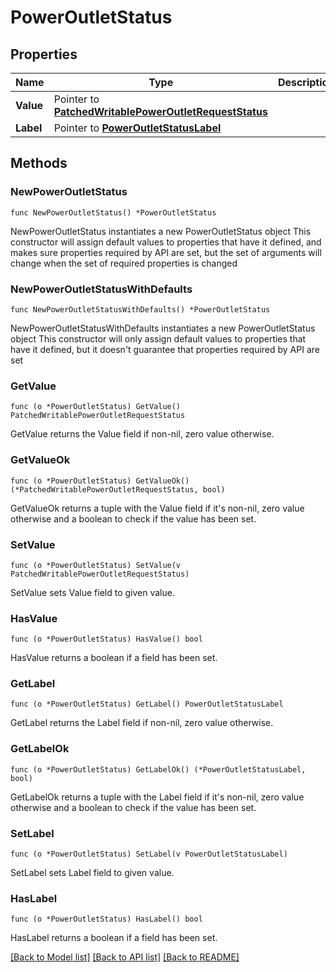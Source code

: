 # PowerOutletStatus

## Properties

Name | Type | Description | Notes
------------ | ------------- | ------------- | -------------
**Value** | Pointer to [**PatchedWritablePowerOutletRequestStatus**](PatchedWritablePowerOutletRequestStatus.md) |  | [optional] 
**Label** | Pointer to [**PowerOutletStatusLabel**](PowerOutletStatusLabel.md) |  | [optional] 

## Methods

### NewPowerOutletStatus

`func NewPowerOutletStatus() *PowerOutletStatus`

NewPowerOutletStatus instantiates a new PowerOutletStatus object
This constructor will assign default values to properties that have it defined,
and makes sure properties required by API are set, but the set of arguments
will change when the set of required properties is changed

### NewPowerOutletStatusWithDefaults

`func NewPowerOutletStatusWithDefaults() *PowerOutletStatus`

NewPowerOutletStatusWithDefaults instantiates a new PowerOutletStatus object
This constructor will only assign default values to properties that have it defined,
but it doesn't guarantee that properties required by API are set

### GetValue

`func (o *PowerOutletStatus) GetValue() PatchedWritablePowerOutletRequestStatus`

GetValue returns the Value field if non-nil, zero value otherwise.

### GetValueOk

`func (o *PowerOutletStatus) GetValueOk() (*PatchedWritablePowerOutletRequestStatus, bool)`

GetValueOk returns a tuple with the Value field if it's non-nil, zero value otherwise
and a boolean to check if the value has been set.

### SetValue

`func (o *PowerOutletStatus) SetValue(v PatchedWritablePowerOutletRequestStatus)`

SetValue sets Value field to given value.

### HasValue

`func (o *PowerOutletStatus) HasValue() bool`

HasValue returns a boolean if a field has been set.

### GetLabel

`func (o *PowerOutletStatus) GetLabel() PowerOutletStatusLabel`

GetLabel returns the Label field if non-nil, zero value otherwise.

### GetLabelOk

`func (o *PowerOutletStatus) GetLabelOk() (*PowerOutletStatusLabel, bool)`

GetLabelOk returns a tuple with the Label field if it's non-nil, zero value otherwise
and a boolean to check if the value has been set.

### SetLabel

`func (o *PowerOutletStatus) SetLabel(v PowerOutletStatusLabel)`

SetLabel sets Label field to given value.

### HasLabel

`func (o *PowerOutletStatus) HasLabel() bool`

HasLabel returns a boolean if a field has been set.


[[Back to Model list]](../README.md#documentation-for-models) [[Back to API list]](../README.md#documentation-for-api-endpoints) [[Back to README]](../README.md)


